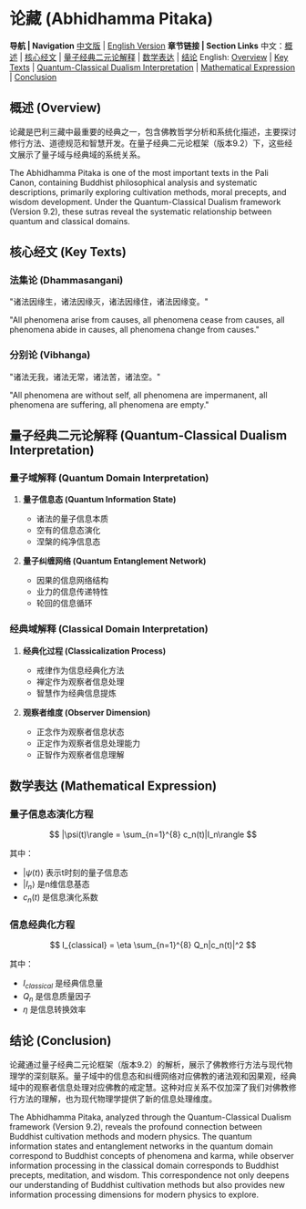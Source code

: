 # 论藏 (Abhidhamma Pitaka)

**导航 | Navigation**
[中文版](#论藏解析) | [English Version](#abhidhamma-pitaka-analysis)
**章节链接 | Section Links**
中文：[概述](#概述-overview) | [核心经文](#核心经文-key-texts) | [量子经典二元论解释](#量子经典二元论解释-quantum-classical-dualism-interpretation) | [数学表达](#数学表达-mathematical-expression) | [结论](#结论-conclusion)
English: [Overview](#概述-overview) | [Key Texts](#核心经文-key-texts) | [Quantum-Classical Dualism Interpretation](#量子经典二元论解释-quantum-classical-dualism-interpretation) | [Mathematical Expression](#数学表达-mathematical-expression) | [Conclusion](#结论-conclusion)

## 概述 (Overview)

论藏是巴利三藏中最重要的经典之一，包含佛教哲学分析和系统化描述，主要探讨修行方法、道德规范和智慧开发。在量子经典二元论框架（版本9.2）下，这些经文展示了量子域与经典域的系统关系。

The Abhidhamma Pitaka is one of the most important texts in the Pali Canon, containing Buddhist philosophical analysis and systematic descriptions, primarily exploring cultivation methods, moral precepts, and wisdom development. Under the Quantum-Classical Dualism framework (Version 9.2), these sutras reveal the systematic relationship between quantum and classical domains.

## 核心经文 (Key Texts)

### 法集论 (Dhammasangani)
"诸法因缘生，诸法因缘灭，诸法因缘住，诸法因缘变。"

"All phenomena arise from causes, all phenomena cease from causes, all phenomena abide in causes, all phenomena change from causes."

### 分别论 (Vibhanga)
"诸法无我，诸法无常，诸法苦，诸法空。"

"All phenomena are without self, all phenomena are impermanent, all phenomena are suffering, all phenomena are empty."

## 量子经典二元论解释 (Quantum-Classical Dualism Interpretation)

### 量子域解释 (Quantum Domain Interpretation)
1. **量子信息态 (Quantum Information State)**
   - 诸法的量子信息本质
   - 空有的信息态演化
   - 涅槃的纯净信息态

2. **量子纠缠网络 (Quantum Entanglement Network)**
   - 因果的信息网络结构
   - 业力的信息传递特性
   - 轮回的信息循环

### 经典域解释 (Classical Domain Interpretation)
1. **经典化过程 (Classicalization Process)**
   - 戒律作为信息经典化方法
   - 禅定作为观察者信息处理
   - 智慧作为经典信息提炼

2. **观察者维度 (Observer Dimension)**
   - 正念作为观察者信息状态
   - 正定作为观察者信息处理能力
   - 正智作为观察者信息理解

## 数学表达 (Mathematical Expression)

### 量子信息态演化方程

$$
|\psi(t)\rangle = \sum_{n=1}^{8} c_n(t)|I_n\rangle
$$

其中：
- $`|\psi(t)\rangle`$ 表示t时刻的量子信息态
- $`|I_n\rangle`$ 是n维信息基态
- $`c_n(t)`$ 是信息演化系数

### 信息经典化方程

$$
I_{classical} = \eta \sum_{n=1}^{8} Q_n|c_n(t)|^2
$$

其中：
- $`I_{classical}`$ 是经典信息量
- $`Q_n`$ 是信息质量因子
- $`\eta`$ 是信息转换效率

## 结论 (Conclusion)

论藏通过量子经典二元论框架（版本9.2）的解析，展示了佛教修行方法与现代物理学的深刻联系。量子域中的信息态和纠缠网络对应佛教的诸法观和因果观，经典域中的观察者信息处理对应佛教的戒定慧。这种对应关系不仅加深了我们对佛教修行方法的理解，也为现代物理学提供了新的信息处理维度。

The Abhidhamma Pitaka, analyzed through the Quantum-Classical Dualism framework (Version 9.2), reveals the profound connection between Buddhist cultivation methods and modern physics. The quantum information states and entanglement networks in the quantum domain correspond to Buddhist concepts of phenomena and karma, while observer information processing in the classical domain corresponds to Buddhist precepts, meditation, and wisdom. This correspondence not only deepens our understanding of Buddhist cultivation methods but also provides new information processing dimensions for modern physics to explore.